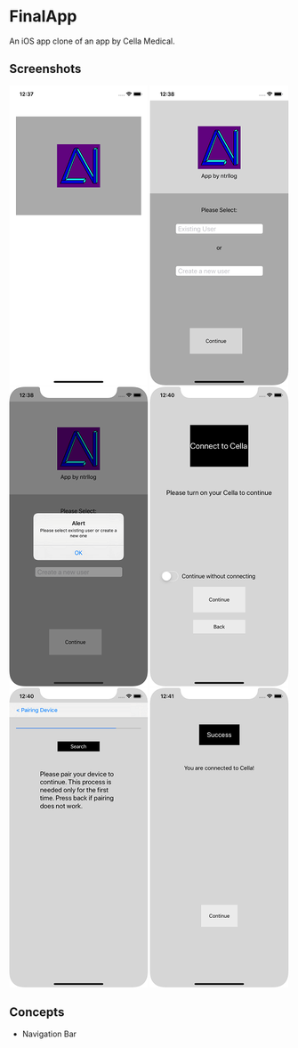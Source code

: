 # FinalApp

An iOS app clone of an app by Cella Medical.

## Screenshots
![Alt text](/pictures/launch_screen.png?raw=true)
![Alt text](/pictures/home.png?raw=true)
![Alt text](/pictures/alert.png?raw=true)
![Alt text](/pictures/connect.png?raw=true)
![Alt text](/pictures/pairing.png?raw=true)
![Alt text](/pictures/success.png?raw=true)

## Concepts
- Navigation Bar

